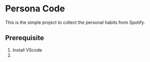 # Persona Code

This is the simple project to collect the personal habits from Spotify.

## Prerequisite

1. Install VScode
2. 
